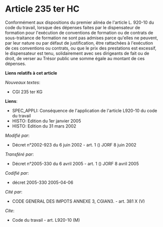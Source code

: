 # Article 235 ter HC

Conformément aux dispositions du premier alinéa de l'article L. 920-10 du code du travail, lorsque des dépenses faites par le
dispensateur de formation pour l'exécution de conventions de formation ou de contrats de sous-traitance de formation ne sont
pas admises parce qu'elles ne peuvent, par leur nature ou par défaut de justification, être rattachées à l'exécution de ces
conventions ou contrats, ou que le prix des prestations est excessif, le dispensateur est tenu, solidairement avec ses
dirigeants de fait ou de droit, de verser au Trésor public une somme égale au montant de ces dépenses.

**Liens relatifs à cet article**

_Nouveaux textes_:

  - CGI 235 ter KG

**Liens**:

  - SPEC_APPLI: Conséquence de l'application de l'article L920-10 du code du travail
  - HISTO: Edition du 1er janvier 2005
  - HISTO: Edition du 31 mars 2002

_Modifié par_:

  - Décret n°2002-923 du 6 juin 2002 - art. 1 () JORF 8 juin 2002

_Transféré par_:

  - Décret n°2005-330 du 6 avril 2005 - art. 1 () JORF 8 avril 2005

_Codifié par_:

  - décret 2005-330 2005-04-06

_Cité par_:

  - CODE GENERAL DES IMPOTS ANNEXE 3, CGIAN3. - art. 381 X (V)

_Cite_:

  - Code du travail - art. L920-10 (M)
